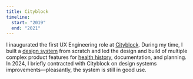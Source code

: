 ```yaml
---
title: Cityblock
timeline:
  start: "2019"
  end: "2021"
---
```


I inaugurated the first UX Engineering role at [Cityblock](https://www.cityblock.com/). During my time, I built a [design system](/posts/commonplace) from scratch and led the design and build of multiple complex product features for [health history](https://dribbble.com/shots/14117891-Commons-Health-Timeline), documentation, and planning. In 2024, I briefly contracted with Cityblock on design systems improvements—pleasantly, the system is still in good use.
